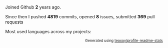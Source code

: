 Joined Github **2** years ago.

Since then I pushed **4819** commits, opened **8** issues, submitted **369** pull requests

Most used languages across my projects:


<p align="right"><sub>Generated using <a href="https://github.com/marketplace/actions/profile-readme-stats">teoxoy/profile-readme-stats</a></sub></p>
